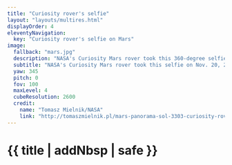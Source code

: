 ```yaml
---
title: "Curiosity rover's selfie"
layout: "layouts/multires.html"
displayOrder: 4
eleventyNavigation:
  key: "Curiosity rover's selfie on Mars"
image:
  fallback: "mars.jpg"
  description: "NASA's Curiosity Mars rover took this 360-degree selfie using the Mars Hand Lens Imager, or MAHLI, at the end of its robotic arm. The selfie comprises 81 individual images taken on Nov. 20, 2021 – the 3,303rd Martian day, or sol, of the mission. The rock structure behind the rover is 'Greenheugh Pediment'; the hill that is middle distance on the right, is 'Rafael Navarro Mountain'. Curiosity is headed toward 'Maria Gordon Notch', the U-shaped opening behind the rover to the left. Curiosity was built by NASA's Jet Propulsion Laboratory in Southern California. Caltech in Pasadena, California, manages JPL for NASA. JPL manages Curiosity's mission for NASA's Science Mission Directorate in Washington. MAHLI was built by Malin Space Science Systems in San Diego."
  subtitle: "NASA's Curiosity Mars rover took this selfie on Nov. 20, 2021—the 3,303rd Martian day, or sol, of the mission."
  yaw: 345
  pitch: 0
  fov: 100
  maxLevel: 4
  cubeResolution: 2600
  credit:
    name: "Tomasz Mielnik/NASA"
    link: "http://tomaszmielnik.pl/mars-panorama-sol-3303-curiosity-rover/"
---
```


# {{ title | addNbsp | safe }}
